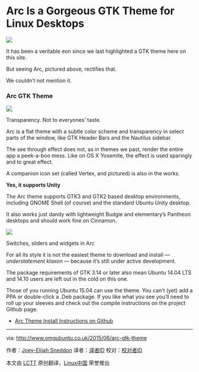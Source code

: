 Arc Is a Gorgeous GTK Theme for Linux Desktops
================================================================================
![](http://www.omgubuntu.co.uk/wp-content/uploads/2015/06/arc-gtk-theme.jpg)

It has been a veritable eon since we last highlighted a GTK theme here on this site.

But seeing Arc, pictured above, rectifies that.

We couldn’t not mention it. 

### Arc GTK Theme ###

![](http://www.omgubuntu.co.uk/wp-content/uploads/2015/06/see-through-theme.png)

Transparency. Not to everyones’ taste.

Arc is a flat theme with a subtle color scheme and transparency in select parts of the window, like GTK Header Bars and the Nautilus sidebar.

The see through effect does not, as in themes we past, render the entire app a peek-a-boo mess. Like on OS X Yosemite, the effect is used sparingly and to great effect.

A companion icon set (called Vertex, and pictured) is also in the works.

**Yes, it supports Unity**

The Arc theme supports GTK3 and GTK2 based desktop environments, including GNOME Shell (of course) and the standard Ubuntu Unity desktop.

It also works just dandy with lightweight Budgie and elementary’s Pantheon desktops and should work fine on Cinnamon.

![](http://www.omgubuntu.co.uk/wp-content/uploads/2015/06/Screen-Shot-2015-06-02-at-18.07.15.png)

Switches, sliders and widgets in Arc

For all its style it is not the easiest theme to download and install — *understatement klaxon* —  because it’s still under active development.

The package requirements of GTK 3.14 or later also mean Ubuntu 14.04 LTS and 14.10 users are left out in the cold on this one.

Those of you running Ubuntu 15.04 can use the theme. You can’t (yet) add a PPA or double-click a .Deb package. If you like what you see you’ll need to roll up your sleeves and check out the compile instructions on the project Github page.

- [Arc Theme Install Instructions on Github][1]

--------------------------------------------------------------------------------

via: http://www.omgubuntu.co.uk/2015/06/arc-gtk-theme

作者：[Joey-Elijah Sneddon][a]
译者：[译者ID](https://github.com/译者ID)
校对：[校对者ID](https://github.com/校对者ID)

本文由 [LCTT](https://github.com/LCTT/TranslateProject) 原创翻译，[Linux中国](https://linux.cn/) 荣誉推出

[a]:https://plus.google.com/117485690627814051450/?rel=author
[1]:https://github.com/horst3180/Arc-theme